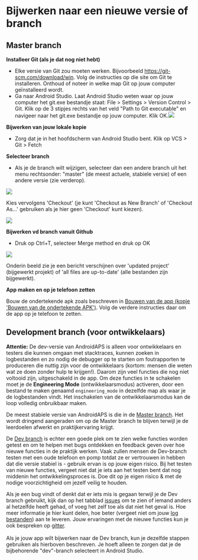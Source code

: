 # Bijwerken naar een nieuwe versie of branch

## Master branch

**Installeer Git (als je dat nog niet hebt)**

* Elke versie van Git zou moeten werken. Bijvoorbeeld <https://git-scm.com/download/win>. Volg de instructies op die site om Git te installeren. Onthoud of noteer in welke map Git op jouw computer geïnstalleerd wordt.
* Ga naar Android Studio. Laat Android Studio weten waar op jouw computer het git.exe bestandje staat: File > Settings > Version Control > Git. Klik op de 3 stipjes rechts van het veld "Path to Git executable" en navigeer naar het git.exe bestandje op jouw computer. Klik OK.![](../images/git.png)

**Bijwerken van jouw lokale kopie**

* Zorg dat je in het hoofdscherm van Android Studio bent. Klik op VCS > Git > Fetch

**Selecteer branch**

* Als je de branch wilt wijzigen, selecteer dan een andere branch uit het menu rechtsonder: "master" (de meest actuele, stabiele versie) of een andere versie (zie verderop).

![](../images/branchintray.png)

Kies vervolgens 'Checkout' (je kunt 'Checkout as New Branch' of 'Checkout As...' gebruiken als je hier geen 'Checkout' kunt kiezen).

![](../images/checkout.png)

**Bijwerken vd branch vanuit Github**

* Druk op Ctrl+T, selecteer Merge method en druk op OK

![](../images/merge.png)

Onderin beeld zie je een bericht verschijnen over 'updated project' (bijgewerkt projekt) of 'all files are up-to-date' (alle bestanden zijn bijgewerkt).

**App maken en op je telefoon zetten**

Bouw de ondertekende apk zoals beschreven in [Bouwen van de app (kopje 'Bouwen van de ondertekende APK')](Building-APK.html#generate-signed-apk). Volg de verdere instructies daar om de app op je telefoon te zetten.

## Development branch (voor ontwikkelaars)

**Attentie:** De dev-versie van AndroidAPS is alleen voor ontwikkelaars en testers die kunnen omgaan met stacktraces, kunnen zoeken in logbestanden en zo nodig de debugger op te starten om foutrapporten te produceren die nuttig zijn voor de ontwikkelaars (kortom: mensen die weten wat ze doen zonder hulp te krijgen!). Daarom zijn veel functies die nog niet voltooid zijn, uitgeschakeld in de app. Om deze functies in te schakelen moet je de **Engineering Mode** (ontwikkelaarsmodus) activeren, door een bestand te maken genaamd `engineering_mode` in dezelfde map als waar je de logbestanden vindt. Het inschakelen van de ontwikkelaarsmodus kan de loop volledig onbruikbaar maken.

De meest stabiele versie van AndroidAPS is die in de [Master branch](https://github.com/MilosKozak/AndroidAPS/tree/master). Het wordt dringend aangeraden om op de Master branch te blijven terwijl je de leerdoelen afwerkt en praktijkervaring krijgt.

De [Dev branch](https://github.com/MilosKozak/AndroidAPS/tree/dev) is echter een goede plek om te zien welke functies worden getest en om te helpen met bugs ontdekken en feedback geven over hoe nieuwe functies in de praktijk werken. Vaak zullen mensen de Dev-branch testen met een oude telefoon en pomp totdat ze er vertrouwen in hebben dat die versie stabiel is - gebruik ervan is op jouw eigen risico. Bij het testen van nieuwe functies, vergeet niet dat je iets aan het testen bent dat nog middenin het ontwikkelingsproces is. Doe dit op je eigen risico & met de nodige voorzichtigheid om jezelf veilig te houden.

Als je een bug vindt of denkt dat er iets mis is gegaan terwijl je de Dev branch gebruikt, kijk dan op het tabblad [issues](https://github.com/MilosKozak/AndroidAPS/issues) om te zien of iemand anders al hetzelfde heeft gehad, of voeg het zelf toe als dat niet het geval is. Hoe meer informatie je hier kunt delen, hoe beter (vergeet niet om jouw [log bestanden](../Usage/Accessing-logfiles.md)) aan te leveren. Jouw ervaringen met de nieuwe functies kun je ook bespreken op [gitter](https://gitter.im/MilosKozak/AndroidAPS). <br />  
Als je jouw app wilt bijwerken naar de Dev branch, kun je dezelfde stappen gebruiken als hierboven beschreven. Je hoeft alleen te zorgen dat je de bijbehorende "dev"-branch selecteert in Android Studio.